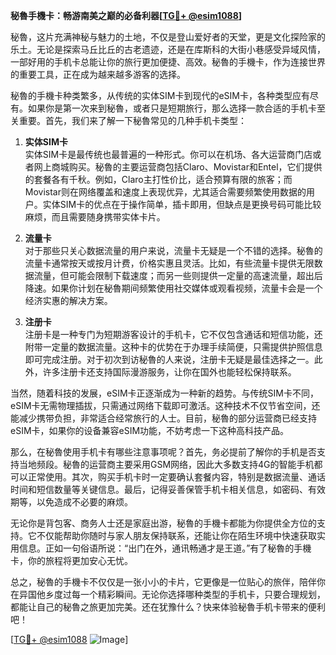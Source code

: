**秘魯手機卡：畅游南美之巅的必备利器[[TG💪+ @esim1088](https://t.me/s/esim1088)]**

秘魯，这片充满神秘与魅力的土地，不仅是登山爱好者的天堂，更是文化探险家的乐土。无论是探索马丘比丘的古老遗迹，还是在库斯科的大街小巷感受异域风情，一部好用的手机卡总能让你的旅行更加便捷、高效。秘魯的手機卡，作为连接世界的重要工具，正在成为越来越多游客的选择。

秘魯的手機卡种类繁多，从传统的实体SIM卡到现代的eSIM卡，各种类型应有尽有。如果你是第一次来到秘魯，或者只是短期旅行，那么选择一款合适的手机卡至关重要。首先，我们来了解一下秘魯常见的几种手机卡类型：

1. **实体SIM卡**  
实体SIM卡是最传统也最普遍的一种形式。你可以在机场、各大运营商门店或者网上商城购买。秘魯的主要运营商包括Claro、Movistar和Entel，它们提供的套餐各有千秋。例如，Claro主打性价比，适合预算有限的旅客；而Movistar则在网络覆盖和速度上表现优异，尤其适合需要频繁使用数据的用户。实体SIM卡的优点在于操作简单，插卡即用，但缺点是更换号码可能比较麻烦，而且需要随身携带实体卡片。

2. **流量卡**  
对于那些只关心数据流量的用户来说，流量卡无疑是一个不错的选择。秘魯的流量卡通常按天或按月计费，价格实惠且灵活。比如，有些流量卡提供无限数据流量，但可能会限制下载速度；而另一些则提供一定量的高速流量，超出后降速。如果你计划在秘魯期间频繁使用社交媒体或观看视频，流量卡会是一个经济实惠的解决方案。

3. **注册卡**  
注册卡是一种专门为短期游客设计的手机卡，它不仅包含通话和短信功能，还附带一定量的数据流量。这种卡的优势在于办理手续简便，只需提供护照信息即可完成注册。对于初次到访秘魯的人来说，注册卡无疑是最佳选择之一。此外，许多注册卡还支持国际漫游服务，让你在国外也能轻松保持联系。

当然，随着科技的发展，eSIM卡正逐渐成为一种新的趋势。与传统SIM卡不同，eSIM卡无需物理插拔，只需通过网络下载即可激活。这种技术不仅节省空间，还能减少携带负担，非常适合经常旅行的人士。目前，秘魯的部分运营商已经支持eSIM卡，如果你的设备兼容eSIM功能，不妨考虑一下这种高科技产品。

那么，在秘魯使用手机卡有哪些注意事项呢？首先，务必提前了解你的手机是否支持当地频段。秘魯的运营商主要采用GSM网络，因此大多数支持4G的智能手机都可以正常使用。其次，购买手机卡时一定要确认套餐内容，特别是数据流量、通话时间和短信数量等关键信息。最后，记得妥善保管手机卡相关信息，如密码、有效期等，以免造成不必要的麻烦。

无论你是背包客、商务人士还是家庭出游，秘魯的手機卡都能为你提供全方位的支持。它不仅能帮助你随时与家人朋友保持联系，还能让你在陌生环境中快速获取实用信息。正如一句俗语所说：“出门在外，通讯畅通才是王道。”有了秘魯的手機卡，你的旅程将更加安心无忧。

总之，秘魯的手機卡不仅仅是一张小小的卡片，它更像是一位贴心的旅伴，陪伴你在异国他乡度过每一个精彩瞬间。无论你选择哪种类型的手机卡，只要合理规划，都能让自己的秘魯之旅更加完美。还在犹豫什么？快来体验秘魯手机卡带来的便利吧！

[[TG💪+ @esim1088](https://t.me/s/esim1088) ![Image](https://i.postimg.cc/4NQfJmqS/Snipaste-2025-05-13-00-14-12.png)]